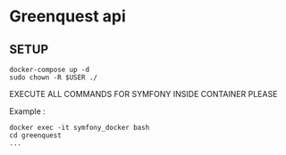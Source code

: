 # Greenquest api

## SETUP
```shell
docker-compose up -d
sudo chown -R $USER ./
```

EXECUTE ALL COMMANDS FOR SYMFONY INSIDE CONTAINER PLEASE

Example :
```shell
docker exec -it symfony_docker bash
cd greenquest
...
```
